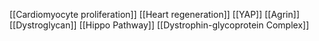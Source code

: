 [[Cardiomyocyte proliferation]]
[[Heart regeneration]]
[[YAP]]
[[Agrin]]
[[Dystroglycan]]
[[Hippo Pathway]]
[[Dystrophin-glycoprotein Complex]]
